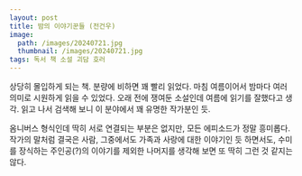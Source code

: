 ```yaml
---
layout: post
title: 밤의 이야기꾼들 (전건우)
image:
  path: /images/20240721.jpg
  thumbnail: /images/20240721.jpg
tags: 독서 책 소설 괴담 호러
---
```


상당히 몰입하게 되는 책. 분량에 비하면 꽤 빨리 읽었다. 마침 여름이어서 밤마다 여러 의미로 시원하게 읽을 수 있었다. 오래 전에 쟁여둔 소설인데 여름에 읽기를 잘했다고 생각. 읽고 나서 검색해 보니 이 분야에서 꽤 유명한 작가분인 듯.

옴니버스 형식인데 딱히 서로 연결되는 부분은 없지만, 모든 에피소드가 정말 흥미롭다. 작가의 말처럼 결국은 사람, 그중에서도 가족과 사랑에 대한 이야기인 듯 하면서도, 수미를 장식하는 주인공(?)의 이야기를 제외한 나머지를 생각해 보면 또 딱히 그런 것 같지는 않다.
